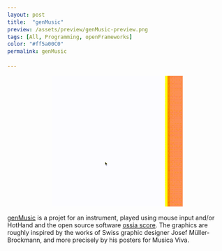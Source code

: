 ```yaml
---
layout: post
title:  "genMusic"
preview: /assets/preview/genMusic-preview.png
tags: [All, Programming, openFrameworks]
color: "#ff5a00C0"
permalink: genMusic

---
```



<p align="center">
    <img src="/assets/genMusic.gif"/>
</p>

[genMusic](https://github.com/aklevy/genMusic) is a projet for an instrument, played using mouse input and/or HotHand and the open source software [ossia score](https://ossia.io/). The graphics are roughly inspired by the works of Swiss graphic designer Josef Müller-Brockmann, and more precisely by his posters for Musica Viva.


